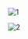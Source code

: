 ![1](https://user-images.githubusercontent.com/100203726/179778111-f333742b-efa3-49fa-af93-89c815f39db1.jpg)

![2](https://user-images.githubusercontent.com/100203726/179778142-be98ac44-a31c-4ec3-8718-3058eb5594be.jpg)
